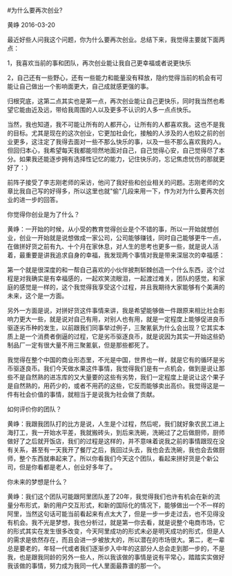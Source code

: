 #为什么要再次创业?

黄峥  2016-03-20

最近好些人问我这个问题，你为什么要再次创业。总结下来，我觉得主要就下面两点：

1，我喜欢当前的事和团队，再次创业能让我自己更幸福或者说更快乐

2，自己还有一些野心，还有一些能力和能量没有释放，隐约觉得当前的机会有可能让自己做出一个影响面更大，自己成就感更强的事。

归根究底，这第二点其实也是第一点，再次创业能让自己更快乐，同时我当然也希望它能由近及远，带给我周围的人以及更多不认识的人多一点点快乐。

当然，我也知道，我不可能让所有的人都开心，让所有的人都喜欢我。这也不是我的目标。尤其是现在的这次创业，它更加社会化，接触的人涉及的人也较之前的创业更多，这注定了我得去面对一些不那么快乐的事，以及一些不那么喜欢我的人。但回归本心，我希望每天我都能坦然地面对自己，自己觉得心安，自己觉得尽了本分。如果我还能逐步拥有选择性记忆的能力，记住快乐的，忘记焦虑忧伤的那就更好了：）

前阵子接受了李志刚老师的采访，他问了我好些和创业相关的问题。志刚老师的文章比我自己写的好得多，所以这里也就"偷"几段来用一下，作为对为什么要再次创业的进一步的回答。

你觉得你创业是为了什么？

黄峥：一开始的时候，从小受的教育觉得创业是个不错的事，所以一开始就想创业，创业一开始就是说想做成一家公司，公司能够赚钱，同时自己能够更牛一点，在做拼好货之前有九、十个月在家休息，对人生的思考也更多一些，就是说人活着，最重要是讲我追求自身的幸福，我发现两个事情对我是带来深层次的幸福感：

第一个就是很深度的和一帮自己喜欢的小伙伴披荆斩棘创造一个什么东西，这个过程是对我确实是有幸福感的，一起欢笑流眼泪，一起渡过难关，团队的感觉，和家庭的感觉是一样的，这个我觉得我享受这个过程，并且我期待大家能够有个美满的未来，这个是一方面。

另外一方面是说，对拼好货这件事情来讲，我是希望能够做一件跟原来相比社会影响力更大一些，就是说对自己有用，对别人也有用，就是一定程度上能够促进良币驱逐劣币种的发生，以前跟我们同事举过例子，三聚氰氨为什么会出现？它其实本质上是一个消费者倒逼的过程，它是劣币驱逐良币，就是说因为其实一开始这些奶制品厂一定有很大量不用三聚氰氨，但是那些都死了。

我觉得在整个中国的商业形态里，不光是中国，世界也一样，就是它有的循环是劣币驱逐良币。我们今天做水果这件事情，我觉得我们是有一点机会，做到是说让那些不是自然熟的进冻库的又大量要的这些有劣势，我们一定程度上是说让这个果子是自然熟的，用药少的，或者不用药的这些，它反而能够卖出高价。我觉得这是一件有社会价值的事情，就相当于是说我为社会做了贡献。

如何评价你的团队？

黄峥：我跟我团队打的比方是说，人生是个过程，然后呢，我们就好象农民工进上海打工，我一开始水平差，我就搬砖头，到后来洗碗，洗碗过了之后做厨师，厨师做好了之后就开饭店，我们的过程是这样的，并不意味着说我之前的事情跟现在没有关系，甚至有一天我开了餐厅之后，我回过头去，我也会去洗碗，我也会去做厨师，整个东西就串起来了。所以你看我们今天这个团队，看起来拼好货是个新公司，但是你看都是老人，创业好多年了。

你未来的梦想是什么？

黄峥：我们这个团队可能跟阿里团队差了20年，我觉得我们也许有机会在新的流量分布形式，新的用户交互形式，和新的国际化的情况下，能够做出一个不一样的阿里，当然这句话可能当前看起来有点太大了，但是一步一步走过去，也不见得没有机会。我不光是梦想，我也分析过，就是第一你去看，就是说整个电商市场，它的形式其实在发生很多改变，今天阿里成功的形式未必是明天成功的形式，但是人的需求是依然存在，而且会进一步被放大的，所以潜在的市场很大。第二，老一辈总是要老的，年轻一代或者我们逐渐步入中年的这部分人总会走到那一步的，不是我，也是跟我同龄的另外一些人，所以我该做的事情是说有平常心，踏踏实实做好我该做的事情，努力成为我同一代人里面最靠谱的那一个。

